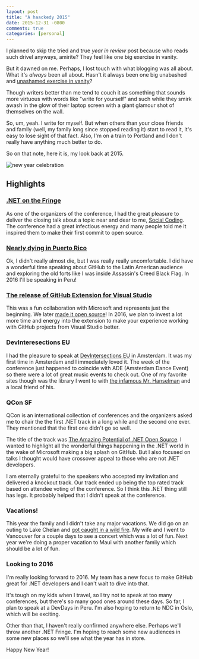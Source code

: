 ```yaml
---
layout: post
title: "A haackedy 2015"
date: 2015-12-31 -0800
comments: true
categories: [personal]
---
```


I planned to skip the tried and true _year in review_ post because who reads such drivel anyways, amirite? They feel like one big exercise in vanity.

But it dawned on me. Perhaps, I lost touch with what blogging was all about. What it's _always_ been all about. Hasn't it always been one big unabashed and [unashamed exercise in vanity][vanity]?

Though writers better than me tend to couch it as something that sounds more virtuous with words like "write for yourself" and such while they smirk awash in the glow of their laptop screen with a giant glamour shot of themselves on the wall.

So, um, yeah. I write for myself. But when others than your close friends and family (well, my family long since stopped reading it) start to read it, it's easy to lose sight of that fact. Also, I'm on a train to Portland and I don't really have anything much better to do.

So on that note, here it is, my look back at 2015.

![new year celebration](https://cloud.githubusercontent.com/assets/19977/12068316/2e14d6a4-afbf-11e5-8280-3cb68d581f69.png)

## Highlights

### [.NET on the Fringe][fringe]

As one of the organizers of the conference, I had the great pleasure to deliver the closing talk about a topic near and dear to me, [Social Coding](http://communitycasts.co/screencast/Ph_s38uAVXM). The conference had a great infectious energy and many people told me it inspired them to make their first commit to open source.

### [Nearly dying in Puerto Rico][puerto-rico]

Ok, I didn't really almost die, but I was really really uncomfortable. I did have a wonderful time speaking about GitHub to the Latin American audience and exploring the old forts like I was inside Assassin's Creed Black Flag. In 2016 I'll be speaking in Peru!

### [The release of GitHub Extension for Visual Studio][ghvs]

This was a fun collaboration with Microsoft and represents just the beginning. We later [made it open source](https://haacked.com/archive/2015/07/20/ghfvs-oss/)! In 2016, we plan to invest a lot more time and energy into the extension to make your experience working with GitHub projects from Visual Studio better.

### DevInteresections EU

I had the pleasure to speak at [DevIntersections EU][deveu] in Amsterdam. It was my first time in Amsterdam and I immediately loved it. The week of the conference just happened to coincide with ADE (Amsterdam Dance Event) so there were a lot of great music events to check out. One of my favorite sites though was the library I went to with [the infamous Mr. Hanselman][hanselman] and a local friend of his.

### QCon SF

QCon is an international collection of conferences and the organizers asked me to chair the the first .NET track in a long while and the second one ever. They mentioned that the first one didn't go so well.

The title of the track was [The Amazing Potential of .NET Open Source][potential]. I wanted to highlight all the wonderful things happening in the .NET world in the wake of Microsoft making a big splash on GitHub. But I also focused on talks I thought would have crossover appeal to those who are not .NET developers.

I am eternally grateful to the speakers who accepted my invitation and delivered a knockout track. Our track ended up being the top rated track based on attendee voting of the conference. So I think this .NET thing still has legs. It probably helped that I didn't speak at the conference.

### Vacations!

This year the family and I didn't take any major vacations. We did go on an outing to Lake Chelan and [got caught in a wild fire](https://www.instagram.com/p/6YZ35ZNLyl/?taken-by=haacked). My wife and I went to Vancouver for a couple days to see a concert which was a lot of fun. Next year we're doing a proper vacation to Maui with another family which should be a lot of fun.

### Looking to 2016

I'm really looking forward to 2016. My team has a new focus to make GitHub great for .NET developers and I can't wait to dive into that.

It's tough on my kids when I travel, so I try not to speak at too many conferences, but there's so many good ones around these days. So far, I plan to speak at a DevDays in Peru. I'm also hoping to return to NDC in Oslo, which
will be exciting.

Other than that, I haven't really confirmed anywhere else. Perhaps we'll throw another .NET Fringe. I'm hoping to reach some new audiences in some new places so we'll see what the year has in store.

Happy New Year!

[vanity]: https://haacked.com/archive/2004/10/08/bloggingispurevanity.aspx/
[fringe]: https://haacked.com/archive/2015/03/10/dotnetfringe/
[puerto-rico]: https://haacked.com/archive/2015/05/14/puerto-rico/
[ghvs]: https://haacked.com/archive/2015/04/30/github-in-your-visual-studio/
[deveu]: http://devintersectioneurope.com/
[hanselman]: https://hanselman.com
[potential]: https://qconsf.com/sf2015/track/amazing-potential-net-open-source
